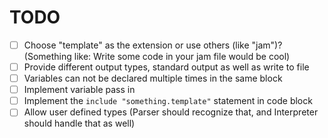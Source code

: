 # TODO

- [ ] Choose "template" as the extension or use others (like "jam")? (Something like: Write some code in your jam file
      would be cool)
- [ ] Provide different output types, standard output as well as write to file
- [ ] Variables can not be declared multiple times in the same block
- [ ] Implement variable pass in
- [ ] Implement the `include "something.template"` statement in code block
- [ ] Allow user defined types (Parser should recognize that, and Interpreter should handle that as well)